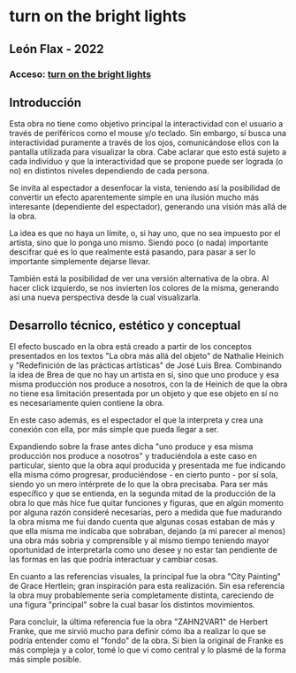 # turn on the bright lights 

## León Flax - 2022

### Acceso: [turn on the bright lights](https://editor.p5js.org/leonflax/sketches/gzIjf6XtOC)

## Introducción

Esta obra no tiene como objetivo principal la interactividad con el usuario a través de periféricos como el mouse y/o teclado. Sin embargo, sí busca una interactividad puramente a través de los ojos, comunicándose ellos con la pantalla utilizada para visualizar la obra. Cabe aclarar que esto está sujeto a cada individuo y que la interactividad que se propone puede ser lograda (o no) en distintos niveles dependiendo de cada persona.

Se invita al espectador a desenfocar la vista, teniendo así la posibilidad de convertir un efecto aparentemente simple en una ilusión mucho más interesante (dependiente del espectador), generando una visión más allá de la obra.

La idea es que no haya un límite, o, si hay uno, que no sea impuesto por el artista, sino que lo ponga uno mismo. Siendo poco (o nada) importante descifrar qué es lo que realmente está pasando, para pasar a ser lo importante simplemente dejarse llevar.

También está la posibilidad de ver una versión alternativa de la obra. Al hacer click izquierdo, se nos invierten los colores de la misma, generando así una nueva perspectiva desde la cual visualizarla.

## Desarrollo técnico, estético y conceptual

El efecto buscado en la obra está creado a partir de los conceptos presentados en los textos "La obra más allá del objeto" de Nathalie Heinich y "Redefinición de las prácticas artísticas" de José Luis Brea. Combinando la idea de Brea de que no hay un artista en sí, sino que uno produce y esa misma producción nos produce a nosotros, con la de Heinich de que la obra no tiene esa limitación presentada por un objeto y que ese objeto en sí no es necesariamente quien contiene la obra.

En este caso además, es el espectador el que la interpreta y crea una conexión con ella, por más simple que pueda llegar a ser.

Expandiendo sobre la frase antes dicha "uno produce y esa misma producción nos produce a nosotros" y traduciéndola a este caso en particular, siento que la obra aquí producida y presentada me fue indicando ella misma cómo progresar, produciéndose - en cierto punto - por sí sola, siendo yo un mero intérprete de lo que la obra precisaba. Para ser más específico y que se entienda, en la segunda mitad de la producción de la obra lo que más hice fue quitar funciones y figuras, que en algún momento por alguna razón consideré necesarias, pero a medida que fue madurando la obra misma me fui dando cuenta que algunas cosas estaban de más y que ella misma me indicaba que sobraban, dejando (a mi parecer al menos) una obra más sobria y comprensible y al mismo tiempo teniendo mayor oportunidad de interpretarla como uno desee y no estar tan pendiente de las formas en las que podría interactuar y cambiar cosas.

En cuanto a las referencias visuales, la principal fue la obra "City Painting" de Grace Hertlein; gran inspiración para esta realización. Sin esa referencia la obra muy probablemente sería completamente distinta, careciendo de una figura "principal" sobre la cual basar los distintos movimientos. 

Para concluir, la última referencia fue la obra "ZAHN2VAR1" de Herbert Franke, que me sirvió mucho para definir cómo iba a realizar lo que se podría entender como el "fondo" de la obra. Si bien la original de Franke es más compleja y a color, tomé lo que vi como central y lo plasmé de la forma más simple posible.
